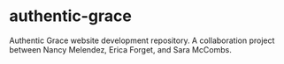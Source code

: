 # authentic-grace
Authentic Grace website development repository. A collaboration project between Nancy Melendez, Erica Forget, and Sara McCombs.
